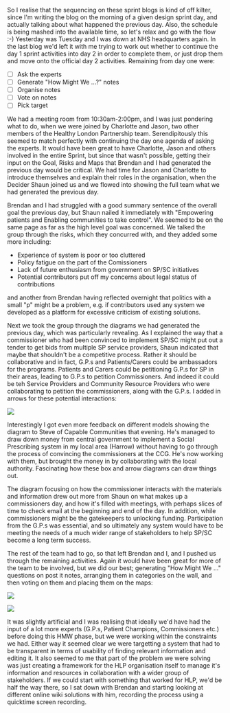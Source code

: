So I realise that the sequencing on these sprint blogs is kind of off kilter, since I'm writing the blog on the morning of a given design sprint day, and actually talking about what happened the previous day.  Also, the schedule is being mashed into the available time, so let's relax and go with the flow :-) Yesterday was Tuesday and I was down at NHS headquarters again.  In the last blog we'd left it with me trying to work out whether to continue the day 1 sprint activities into day 2 in order to complete them, or just drop them and move onto the official day 2 activities.  Remaining from day one were:

* [ ] Ask the experts
* [ ] Generate "How Might We ...?" notes
* [ ] Organise notes
* [ ] Vote on notes
* [ ] Pick target

We had a meeting room from 10:30am-2:00pm, and I was just pondering what to do, when we were joined by Charlotte and Jason, two other members of the Healthy London Partnership team.  Serendipitously this seemed to match perfectly with continuing the day one agenda of asking the experts.  It would have been great to have Charlotte, Jason and others involved in the entire Sprint, but since that wasn't possible, getting their input on the Goal, Risks and Maps that Brendan and I had generated the previous day would be critical.  We had time for Jason and Charlotte to introduce themselves and explain their roles in the organisation, when the Decider Shaun joined us and we flowed into showing the full team what we had generated the previous day.

Brendan and I had struggled with a good summary sentence of the overall goal the previous day, but Shaun nailed it immediately with "Empowering patients and Enabling communities to take control".  We seemed to be on the same page as far as the high level goal was concerned.  We talked the group through the risks, which they concurred with, and they added some more including:

* Experience of system is poor or too cluttered
* Policy fatigue on the part of the Comissioners
* Lack of future enthusiasm from government on SP/SC initiatives
* Potential contributors put off my concerns about legal status of contributions

and another from Brendan having reflected overnight that politics with a small "p" might be a problem, e.g. if contributors used any system we developed as a platform for excessive criticism of existing solutions.

Next we took the group through the diagrams we had generated the previous day, which was particularly revealing.  As I explained the way that a commissioner who had been convinced to implement SP/SC might put out a tender to get bids from multiple SP service providers, Shaun indicated that maybe that shouldn't be a competitive process.  Rather it should be collaborative and in fact, G.P.s and Patients/Carers could be ambassadors for the programs.  Patients and Carers could be petitioning G.P.s for SP in their areas, leading to G.P.s to petition Commissioners. And indeed it could be teh Service Providers and Community Resource Providers who were collaborating to petition the commissioners, along with the G.P.s.  I added in arrows for these potential interactions:

![](https://www.dropbox.com/s/ikj26czyg78kf2r/updated_map.jpg?dl=1)

Interestingly I got even more feedback on different models showing the diagram to Steve of Capable Communities that evening.  He's managed to draw down money from central government to implement a Social Prescribing system in my local area (Harrow) without having to go through the process of convincing the commissioners at the CCG.  He's now working with them, but brought the money in by collaborating with the local authority.  Fascinating how these box and arrow diagrams can draw things out.

The diagram focusing on how the commissioner interacts with the materials and information drew out more from Shaun on what makes up a commissioners day, and how it's filled with meetings, with perhaps slices of time to check email at the beginning and end of the day.  In addition, while commissioners might be the gatekeepers to unlocking funding.  Participation from the G.P.s was essential, and so ultimately any system would have to be meeting the needs of a much wider range of stakeholders to help SP/SC become a long term success.

The rest of the team had to go, so that left Brendan and I, and I pushed us through the remaining activities.  Again it would have been great for more of the team to be involved, but we did our best; generating "How Might We ..." questions on post it notes, arranging them in categories on the wall, and then voting on them and placing them on the maps:

![](https://www.dropbox.com/s/j5yn7r0l78vnovc/hmw_notes_on_wall_portrait.jpg?dl=1)

![](https://www.dropbox.com/s/htsfa2h1zy7sy9x/hmw_on_maps_portrait.jpg?dl=1)

It was slightly artificial and I was realising that ideally we'd have had the input of a lot more experts (G.P.s, Patient Champions, Commissioners etc.) before doing this HMW phase, but we were working within the constraints we had.  Either way it seemed clear we were targetting a system that had to be transparent in terms of usability of finding relevant information and editing it.  It also seemed to me that part of the problem we were solving was just creating a framework for the HLP organisation itself to manage it's information and resources in collaboration with a wider group of stakeholders.  If we could start with something that worked for HLP, we'd be half the way there, so I sat down with Brendan and starting looking at different online wiki solutions with him, recording the process using a quicktime screen recording.
